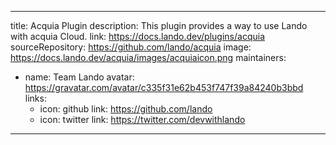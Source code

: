 
---
title: Acquia Plugin
description: This plugin provides a way to use Lando with acquia Cloud.
link: https://docs.lando.dev/plugins/acquia
sourceRepository: https://github.com/lando/acquia
image: https://docs.lando.dev/acquia/images/acquiaicon.png
maintainers:
  - name: Team Lando
    avatar: https://gravatar.com/avatar/c335f31e62b453f747f39a84240b3bbd
    links:
      - icon: github
        link: https://github.com/lando
      - icon: twitter
        link: https://twitter.com/devwithlando
---

